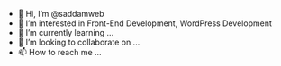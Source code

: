 - 👋 Hi, I’m @saddamweb
- 👀 I’m interested in Front-End Development, WordPress Development
- 🌱 I’m currently learning ...
- 💞️ I’m looking to collaborate on ...
- 📫 How to reach me ...

<!---
saddamweb/saddamweb is a ✨ special ✨ repository because its `README.md` (this file) appears on your GitHub profile.
You can click the Preview link to take a look at your changes.
--->
